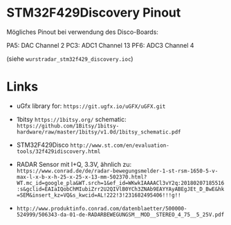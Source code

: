 
STM32F429Discovery Pinout
=========================

Mögliches Pinout bei verwendung des Disco-Boards:

PA5: DAC  Channel 2
PC3: ADC1 Channel 13
PF6: ADC3 Channel 4

(siehe `wurstradar_stm32f429_discovery.ioc`)

Links
=====

* uGfx library for: `https://git.ugfx.io/uGFX/uGFX.git`

* 1bitsy `https://1bitsy.org/` schematic: `https://github.com/1Bitsy/1bitsy-hardware/raw/master/1bitsy/v1.0d/1bitsy_schematic.pdf`

* STM32F429Disco `http://www.st.com/en/evaluation-tools/32f429idiscovery.html`

* RADAR Sensor mit I+Q, 3.3V, ähnlich zu: `https://www.conrad.de/de/radar-bewegungsmelder-1-st-rsm-1650-5-v-max-l-x-b-x-h-25-x-25-x-13-mm-502370.html?WT.mc_id=google_pla&WT.srch=1&ef_id=WKwkIAAAACl3vY2q:20180207185516:s&gclid=EAIaIQobChMIubiZrr2U2QIVlB0YCh3ZNAb9EAYYAyABEgJEt_D_BwE&hk=SEM&insert_kz=VQ&s_kwcid=AL!222!3!231682495406!!!g!!`

* `http://www.produktinfo.conrad.com/datenblaetter/500000-524999/506343-da-01-de-RADARBEWEGUNGSM__MOD__STEREO_4_75__5_25V.pdf`


